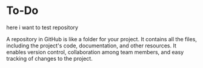 # To-Do
here i want to test repository 

A repository in GitHub is like a folder for your project. It contains all the files, including the project's code, documentation, and other resources. It enables version control, collaboration among team members, and easy tracking of changes to the project.
